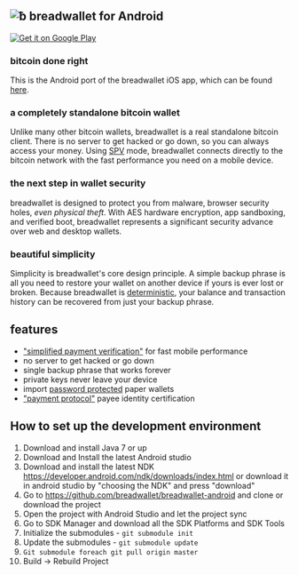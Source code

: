 ![ƀ](/images/icon.png) breadwallet for Android
----------------------------------

[![Get it on Google Play](/images/icon-google-play.png)](https://play.google.com/store/apps/details?id=com.breadwallet)

### bitcoin done right

This is the Android port of the breadwallet iOS app, which can be found [here](https://github.com/breadwallet/breadwallet/).

### a completely standalone bitcoin wallet

Unlike many other bitcoin wallets, breadwallet is a real standalone bitcoin client. There is no server to get hacked or go down, so you can always access your money. Using [SPV](https://en.bitcoin.it/wiki/Thin_Client_Security#Header-Only_Clients) mode, breadwallet connects directly to the bitcoin network with the fast performance you need on a mobile device.

### the next step in wallet security

breadwallet is designed to protect you from malware, browser security holes, *even physical theft*. With AES hardware encryption, app sandboxing, and verified boot, breadwallet represents a significant security advance over web and desktop wallets.

### beautiful simplicity

Simplicity is breadwallet's core design principle. A simple backup phrase is all you need to restore your wallet on another device if yours is ever lost or broken.  Because breadwallet is  [deterministic](https://github.com/bitcoin/bips/blob/master/bip-0032.mediawiki), your balance and transaction history can be recovered from just your backup phrase.

## features

- ["simplified payment verification"](https://github.com/bitcoin/bips/blob/master/bip-0037.mediawiki) for fast mobile performance
- no server to get hacked or go down
- single backup phrase that works forever
- private keys never leave your device
- import [password protected](https://github.com/bitcoin/bips/blob/master/bip-0038.mediawiki) paper wallets
- ["payment protocol"](https://github.com/bitcoin/bips/blob/master/bip-0070.mediawiki) payee identity certification

## How to set up the development environment
1. Download and install Java 7 or up
2. Download and Install the latest Android studio
3. Download and install the latest NDK https://developer.android.com/ndk/downloads/index.html or download it in android studio by "choosing the NDK" and press "download"
4. Go to https://github.com/breadwallet/breadwallet-android and clone or download the project
5. Open the project with Android Studio and let the project sync
6. Go to SDK Manager and download all the SDK Platforms and SDK Tools
7. Initialize the submodules - <code>git submodule init</code>
8. Update the submodules - <code>git submodule update</code>
9. <code>Git submodule foreach git pull origin master</code>
10. Build -> Rebuild Project
